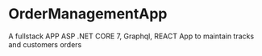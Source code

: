# OrderManagementApp
A fullstack APP ASP .NET CORE 7, Graphql, REACT
App to maintain tracks and customers orders
